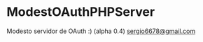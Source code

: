 ModestOAuthPHPServer
====================

Modesto servidor de OAuth :) (alpha 0.4) sergio6678@gmail.com
